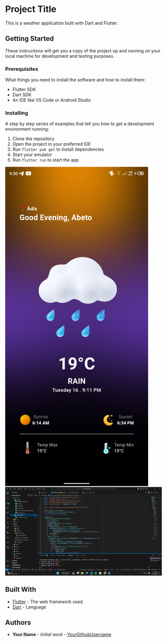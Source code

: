 # Project Title

This is a weather application built with Dart and Flutter.

## Getting Started

These instructions will get you a copy of the project up and running on your local machine for development and testing purposes.

### Prerequisites

What things you need to install the software and how to install them:

- Flutter SDK
- Dart SDK
- An IDE like VS Code or Android Studio

### Installing

A step by step series of examples that tell you how to get a development environment running:

1. Clone the repository
2. Open the project in your preferred IDE
3. Run `flutter pub get` to install dependencies
4. Start your emulator
5. Run `flutter run` to start the app

![Screenshot](./assets/screenshot/screenshot1.png)
![Screenshot](./assets/screenshot/Screenshot2.png)


## Built With

* [Flutter](https://flutter.dev/) - The web framework used
* [Dart](https://dart.dev/) - Language

## Authors

* **Your Name** - *Initial work* - [YourGithubUsername](https://github.com/YourGithubUsername)

